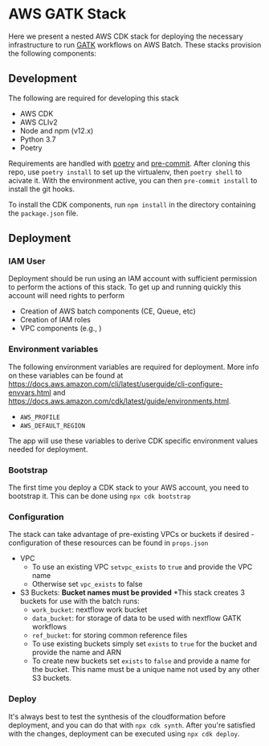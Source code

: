 
# AWS GATK Stack

Here we present a nested AWS CDK stack for deploying the necessary infrastructure 
to run [GATK](https://gatk.broadinstitute.org/hc/en-us) workflows on AWS Batch. These 
stacks provision the following components:

## Development

The following are required for developing this stack

* AWS CDK
* AWS CLIv2
* Node and npm (v12.x)
* Python 3.7
* Poetry

Requirements are handled with [poetry](https://python-poetry.org) and
[pre-commit](https://pre-commit.com/). After cloning this repo, use `poetry install` to 
set up the virtualenv, then `poetry shell` to acivate it. With the environment active, 
you can then `pre-commit install` to install the git hooks.

To install the CDK components, run `npm install` in the directory containing the 
`package.json` file. 

## Deployment

### IAM User

Deployment should be run using an IAM account with sufficient permission to perform 
the actions of this stack. To get up and running quickly this account will need 
rights to perform 

* Creation of AWS batch components (CE, Queue, etc)
* Creation of IAM roles
* VPC components (e.g., )

### Environment variables

The following environment variables are required for deployment. More info on these 
variables can be found at https://docs.aws.amazon.com/cli/latest/userguide/cli-configure-envvars.html and 
https://docs.aws.amazon.com/cdk/latest/guide/environments.html.

* `AWS_PROFILE`
* `AWS_DEFAULT_REGION`

The app will use these variables to derive CDK specific environment values needed 
for deployment.

### Bootstrap

The first time you deploy a CDK stack to your AWS account, you need to bootstrap it. 
This can be done using `npx cdk bootstrap`

### Configuration
The stack can take advantage of pre-existing VPCs or buckets if desired - configuration of these resources can be found in `props.json` 


* VPC 
  * To use an existing VPC `setvpc_exists` to `true` and provide the VPC name 
  * Otherwise set `vpc_exists` to false 
* S3 Buckets: **Bucket names must be provided**
  *This stack creates 3 buckets for use with the batch runs:
    * `work_bucket`: nextflow work bucket
    * `data_bucket`: for storage of data to be used with nextflow GATK workflows
    * `ref_bucket`: for storing common reference files
  * To use existing buckets simply set `exists` to `true` for the bucket and provide the name and ARN 
  * To create new buckets set `exists` to `false` and provide a name for the bucket. This name must be a unique name not used by any other S3 buckets.

### Deploy

It's always best to test the synthesis of the cloudformation before deployment, and 
you can do that with `npx cdk synth`. After you're satisfied with the changes, 
deployment can be executed using `npx cdk deploy`.

